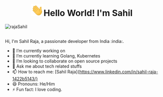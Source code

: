 <h1 align="center"><img src="https://github.com/rajaSahil/rajaSahil/blob/main/images/Hi.gif" width="40px" />Hello World! I'm Sahil</h1>
<p align="left"> <img src="https://komarev.com/ghpvc/?username=rajaSahil" alt="rajaSahil" /> </p>
<br />
Hi, I'm Sahil Raja, a passionate developer from India :india:.

- 🔭 I’m currently working on
- 🌱 I’m currently learning Golang, Kubernetes
- 👯 I’m looking to collaborate on open source projects
- 💬 Ask me about tech related stuffs
- 📫 How to reach me: [Sahil Raja]{https://www.linkedin.com/in/sahil-raja-1422b5143/}
- 😄 Pronouns: He/Him
- ⚡ Fun fact: I love coding.
